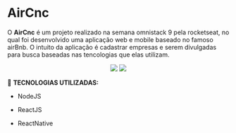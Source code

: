 # AirCnc
O **AirCnc** é um projeto realizado na semana omnistack 9 pela rocketseat, no qual foi desenvolvido uma aplicação web e mobile baseado no famoso airBnb. O intuito da aplicação é cadastrar empresas e serem divulgadas para busca baseadas nas tencologias que elas utilizam.

<p align="center">
<img src="https://user-images.githubusercontent.com/50887367/81876383-e2072080-9558-11ea-8128-2ba83ea01ec7.png" />
<img src="https://user-images.githubusercontent.com/50887367/81876191-73c25e00-9558-11ea-9ac5-941cd4be6a55.png" />
</p>

:rocket: **TECNOLOGIAS UTILIZADAS:**

- NodeJS

- ReactJS

- ReactNative

